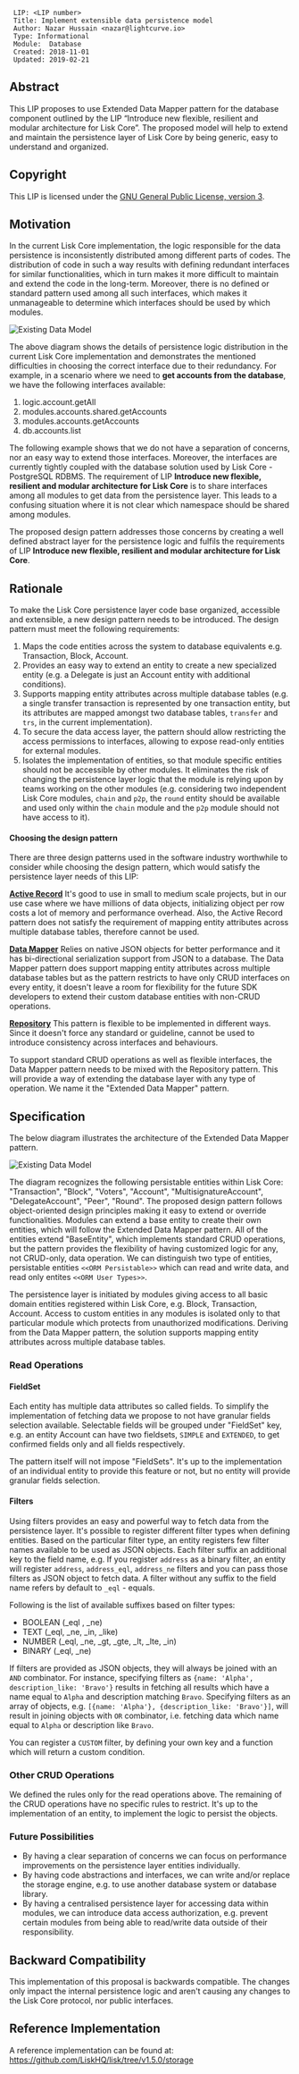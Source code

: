 ```
 LIP: <LIP number>
 Title: Implement extensible data persistence model
 Author: Nazar Hussain <nazar@lightcurve.io>
 Type: Informational
 Module:  Database
 Created: 2018-11-01
 Updated: 2019-02-21
```

## Abstract

This LIP proposes to use Extended Data Mapper pattern for the database component outlined by the LIP “Introduce new flexible, resilient and modular architecture for Lisk Core”. The proposed model will help to extend and maintain the persistence layer of Lisk Core by being generic, easy to understand and organized.

## Copyright

This LIP is licensed under the [GNU General Public License, version 3](http://www.gnu.org/licenses/gpl-3.0.html "GNU General Public License, version 3").

## Motivation

In the current Lisk Core implementation, the logic responsible for the data persistence is inconsistently distributed among different parts of codes. The distribution of code in such a way results with defining redundant interfaces for similar functionalities, which in turn makes it more difficult to maintain and extend the code in the long-term. Moreover, there is no defined or standard pattern used among all such interfaces, which makes it unmanageable to determine which interfaces should be used by which modules.

![Existing Data Model](lip-implement_extensible_data_persistence_model/existing_data_layer.png)

The above diagram shows the details of persistence logic distribution in the current Lisk Core implementation and demonstrates the mentioned difficulties in choosing the correct interface due to their redundancy. For example, in a scenario where we need to **get accounts from the database**, we have the following interfaces available:

1. logic.account.getAll
2. modules.accounts.shared.getAccounts
3. modules.accounts.getAccounts
4. db.accounts.list

The following example shows that we do not have a separation of concerns, nor an easy way to extend those interfaces. Moreover, the interfaces are currently tightly coupled with the database solution used by Lisk Core - PostgreSQL RDBMS. The requirement of LIP **Introduce new flexible, resilient and modular architecture for Lisk Core** is to share interfaces among all modules to get data from the persistence layer. This leads to a confusing situation where it is not clear which namespace should be shared among modules.

The proposed design pattern addresses those concerns by creating a well defined abstract layer for the persistence logic and fulfils the requirements of LIP **Introduce new flexible, resilient and modular architecture for Lisk Core**.

## Rationale

To make the Lisk Core persistence layer code base organized, accessible and extensible, a new design pattern needs to be introduced. The design pattern must meet the following requirements:

1. Maps the code entities across the system to database equivalents e.g. Transaction, Block, Account.
2. Provides an easy way to extend an entity to create a new specialized entity (e.g. a Delegate is just an Account entity with additional conditions).
3. Supports mapping entity attributes across multiple database tables (e.g. a single transfer transaction is represented by one transaction entity, but its attributes are mapped amongst two database tables, `transfer` and `trs`, in the current implementation).
4. To secure the data access layer, the pattern should allow restricting the access permissions to interfaces, allowing to expose read-only entities for external modules.
5. Isolates the implementation of entities, so that module specific entities should not be accessible by other modules. It eliminates the risk of changing the persistence layer logic that the module is relying upon by teams working on the other modules (e.g. considering two independent Lisk Core modules, `chain` and `p2p`, the `round` entity should be available and used only within the `chain` module and the `p2p` module should not have access to it).

#### Choosing the design pattern

There are three design patterns used in the software industry worthwhile to consider while choosing the design pattern, which would satisfy the persistence layer needs of this LIP:

**[Active Record](https://www.martinfowler.com/eaaCatalog/activeRecord.html)**
It's good to use in small to medium scale projects, but in our use case where we have millions of data objects, initializing object per row costs a lot of memory and performance overhead. Also, the Active Record pattern does not satisfy the requirement of mapping entity attributes across multiple database tables, therefore cannot be used.

**[Data Mapper](https://martinfowler.com/eaaCatalog/dataMapper.html)**
Relies on native JSON objects for better performance and it has bi-directional serialization support from JSON to a database. The Data Mapper pattern does support mapping entity attributes across multiple database tables but as the pattern restricts to have only CRUD interfaces on every entity, it doesn't leave a room for flexibility for the future SDK developers to extend their custom database entities with non-CRUD operations.

**[Repository](https://martinfowler.com/eaaCatalog/repository.html)**
This pattern is flexible to be implemented in different ways. Since it doesn't force any standard or guideline, cannot be used to introduce consistency across interfaces and behaviours.

To support standard CRUD operations as well as flexible interfaces, the Data Mapper pattern needs to be mixed with the Repository pattern. This will provide a way of extending the database layer with any type of operation. We name it the "Extended Data Mapper" pattern.

## Specification

The below diagram illustrates the architecture of the Extended Data Mapper pattern.

![Existing Data Model](lip-implement_extensible_data_persistence_model/new_data_model.png)

The diagram recognizes the following persistable entities within Lisk Core: "Transaction", "Block", "Voters", "Account", "MultisignatureAccount", "DelegateAccount", "Peer", "Round". The proposed design pattern follows object-oriented design principles making it easy to extend or override functionalities. Modules can extend a base entity to create their own entities, which will follow the Extended Data Mapper pattern. All of the entities extend "BaseEntity", which implements standard CRUD operations, but the pattern provides the flexibility of having customized logic for any, not CRUD-only, data operation. We can distinguish two type of entities, persistable entities `<<ORM Persistable>>` which can read and write data, and read only entites `<<ORM User Types>>`.

The persistence layer is initiated by modules giving access to all basic domain entities registered within Lisk Core, e.g. Block, Transaction, Account. Access to custom entities in any modules is isolated only to that particular module which protects from unauthorized modifications. Deriving from the Data Mapper pattern, the solution supports mapping entity attributes across multiple database tables.

### Read Operations

#### FieldSet

Each entity has multiple data attributes so called fields. To simplify the implementation of fetching data we propose to not have granular fields selection available. Selectable fields will be grouped under "FieldSet" key, e.g. an entity Account can have two fieldsets, `SIMPLE` and `EXTENDED`, to get confirmed fields only and all fields respectively.

The pattern itself will not impose "FieldSets". It's up to the implementation of an individual entity to provide this feature or not, but no entity will provide granular fields selection.

#### Filters

Using filters provides an easy and powerful way to fetch data from the persistence layer. It's possible to register different filter types when defining entities. Based on the particular filter type, an entity registers few filter names available to be used as JSON objects. Each filter suffix an additional key to the field name, e.g. If you register `address` as a binary filter, an entity will register `address`, `address_eql`, `address_ne` filters and you can pass those filters as JSON object to fetch data. A filter without any suffix to the field name refers by default to `_eql` - equals.

Following is the list of available suffixes based on filter types:

* BOOLEAN (\_eql , \_ne)
* TEXT (\_eql, \_ne, \_in, \_like)
* NUMBER (\_eql, \_ne, \_gt, \_gte, \_lt, \_lte, \_in)
* BINARY (\_eql, \_ne)

If filters are provided as JSON objects, they will always be joined with an `AND` combinator. For instance, specifying filters as `{name: 'Alpha', description_like: 'Bravo'}` results in fetching all results which have a name equal to `Alpha` and description matching `Bravo`. Specifying filters as an array of objects, e.g. `[{name: 'Alpha'}, {description_like: 'Bravo'}]`, will result in joining objects with `OR` combinator, i.e. fetching data which name equal to `Alpha` or description like `Bravo`.

You can register a `CUSTOM` filter, by defining your own key and a function which will return a custom condition.

### Other CRUD Operations

We defined the rules only for the read operations above. The remaining of the CRUD operations have no specific rules to restrict. It's up to the implementation of an entity, to implement the logic to persist the objects.

### Future Possibilities

* By having a clear separation of concerns we can focus on performance improvements on the persistence layer entities individually.
* By having code abstractions and interfaces, we can write and/or replace the storage engine, e.g. to use another database system or database library.
* By having a centralised persistence layer for accessing data within modules, we can introduce data access authorization, e.g. prevent certain modules from being able to read/write data outside of their responsibility.

## Backward Compatibility

This implementation of this proposal is backwards compatible. The changes only impact the internal persistence logic and aren't causing any changes to the Lisk Core protocol, nor public interfaces.

## Reference Implementation

A reference implementation can be found at: https://github.com/LiskHQ/lisk/tree/v1.5.0/storage
